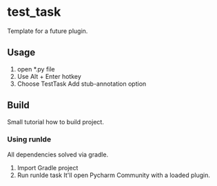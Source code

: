 # test_task
<!-- Plugin description -->
Template for a future plugin. 
<!-- Plugin description end -->

## Usage
1. open *.py file
2. Use Alt + Enter hotkey
3. Choose TestTask Add stub-annotation option

## Build
Small tutorial how to build project.

### Using runIde
All dependencies solved via gradle.
1. Import Gradle project
2. Run runIde task
It'll open Pycharm Community with a loaded plugin.
